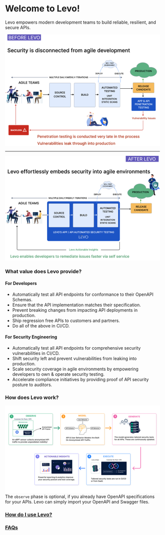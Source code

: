 # Welcome to Levo!
Levo empowers modern development teams to build reliable, resilient, and secure APIs.

![](./assets/before-levo.jpg)

------

![](./assets/after-levo.jpg)


### What value does Levo provide?

#### For Developers
- Automatically test all API endpoints for conformance to their OpenAPI Schemas.
- Ensure that the API implementation matches their specification.
- Prevent breaking changes from impacting API deployments in production.
- Ship regression free APIs to customers and partners.
- Do all of the above in CI/CD.

#### For Security Engineering
- Automatically test all API endpoints for comprehensive security vulnerabilities in CI/CD.
- Shift security left and prevent vulnerabilities from leaking into production.
- Scale security coverage in agile environments by empowering developers to own & operate security testing.
- Accelerate compliance initiatives by providing proof of API security posture to auditors.

### How does Levo work?
![](./assets/how-it-works.jpg)
The `observe` phase is optional, if you already have OpenAPI specifications for your APIs. Levo can simply import your OpenAPI and Swagger files.

### [How do I use Levo?][using-levo]

### [FAQs][faqs]

[using-levo]: ./using-levo.md
[faqs]: ./faqs.md
